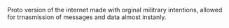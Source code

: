 Proto version of the internet made with orginal militrary intentions, allowed for trnasmission of messages and data almost instanly. 